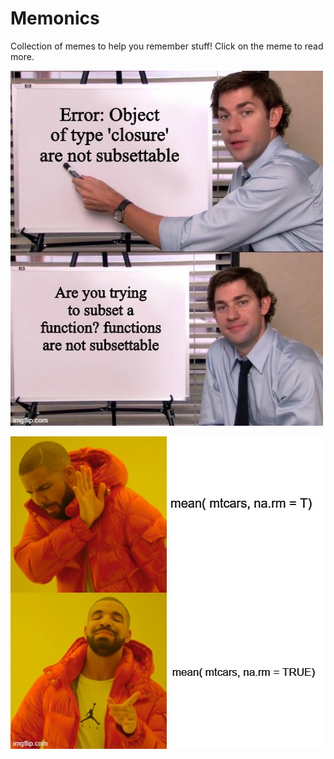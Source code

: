 # Memonics

Collection of memes to help you remember stuff! Click on the meme to read more.

[<img src="./images/closureError.jpeg">](./docs/closureError.md)

[<img src="./images/logicalOverWrite.jpeg">](./docs/logicalOverWrite.md)
